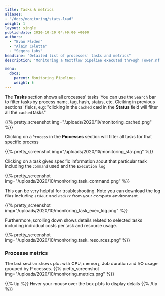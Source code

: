 ```yaml
---
title: Tasks & metrics
aliases:
- "/docs/monitoring/stats-load"
weight: 1
layout: single
publishdate: 2020-10-20 04:00:00 +0000
authors:
  - "Evan Floden"
  - "Alain Coletta"
  - "Seqera Labs"
headline: "Detailed list of processes' tasks and metrics"
description: 'Monitoring a Nextflow pipeline executed through Tower.nf'

menu:
  docs:
    parent: Monitoring Pipelines
    weight: 6
---
```



The **Tasks** section shows all processes' tasks. You can use the `Search` bar to filter tasks by process name, tag, hash, status, etc. Clciking in previous sections' fields, e.g: "clicking in the `cached` card in the **Status** field will filter all the `cached` tasks"

{{% pretty_screenshot img="/uploads/2020/10/monitoring_cached.png" %}}

Clicking on a `Process` in the **Processes** section will filter all tasks for that specific process

{{% pretty_screenshot img="/uploads/2020/10/monitoring_star.png" %}}

Clicking on a task gives specific information about that particular task including the `Command` used and the `Execution log`

{{% pretty_screenshot img="/uploads/2020/10/monitoring_task_command.png" %}}

This can be very helpful for troubleshooting. Note you can download the log files including `stdout` and `stderr` from your compute environment.

{{% pretty_screenshot img="/uploads/2020/10/monitoring_task_exec_log.png" %}}

Furthermore, scrolling down shows details related to selected tasks including individual costs per task and resource usage.

{{% pretty_screenshot img="/uploads/2020/10/monitoring_task_resources.png" %}}

### Processe metrics

The last section shows plot with CPU, memory, Job duration and I/O usage grouped by Processes.
{{% pretty_screenshot img="/uploads/2020/10/monitoring_metrics.png" %}}

{{% tip %}}
Hover your mouse over the box plots to display details
{{% /tip %}}
